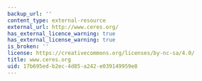 ```yaml
---
backup_url: ''
content_type: external-resource
external_url: http://www.ceres.org/
has_external_licence_warning: true
has_external_license_warning: true
is_broken: ''
license: https://creativecommons.org/licenses/by-nc-sa/4.0/
title: www.ceres.org
uid: 17b695ed-b2ec-4d85-a242-e039149959e8
---
```

